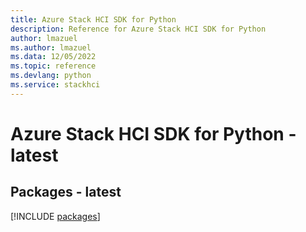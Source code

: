 ```yaml
---
title: Azure Stack HCI SDK for Python
description: Reference for Azure Stack HCI SDK for Python
author: lmazuel
ms.author: lmazuel
ms.data: 12/05/2022
ms.topic: reference
ms.devlang: python
ms.service: stackhci
---
```

# Azure Stack HCI SDK for Python - latest
## Packages - latest
[!INCLUDE [packages](stack-hci-index.md)]